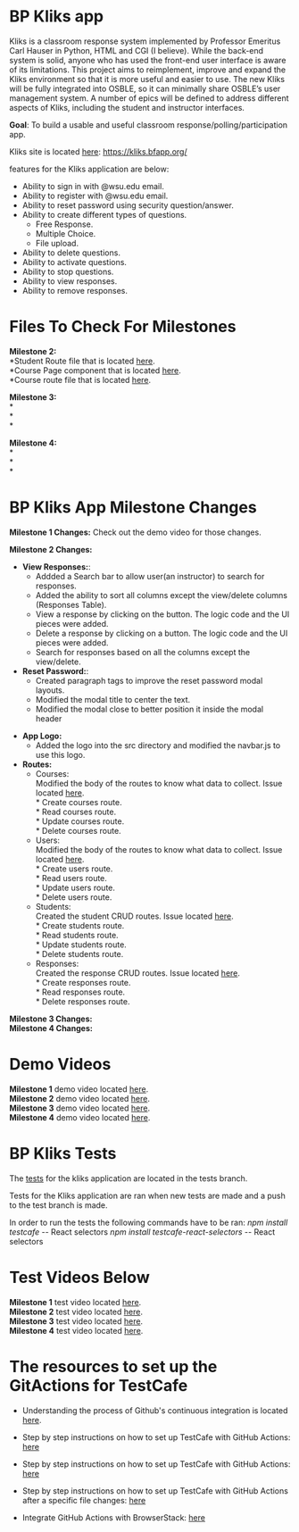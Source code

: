 # BP Kliks app
Kliks is a classroom response system implemented by Professor Emeritus Carl Hauser in Python, HTML and CGI (I believe). While the back-end system is solid, anyone who has used the front-end user interface is aware of its limitations. This project aims to reimplement, improve and expand the Kliks environment so that it is more useful and easier to use. The new Kliks will be fully integrated into OSBLE, so it can minimally share OSBLE’s user management system. A number of epics will be defined to address different aspects of Kliks, including the student and instructor interfaces.

**Goal**: To build a usable and useful classroom response/polling/participation app.

Kliks site is located [here](https://kliks.bfapp.org/): https://kliks.bfapp.org/

features for the Kliks application are below:
* Ability to sign in with @wsu.edu email.
* Ability to register with @wsu.edu email.
* Ability to reset password using security question/answer.
* Ability to create different types of questions.
    * Free Response.
    * Multiple Choice.
    * File upload.
* Ability to delete questions.
* Ability to activate questions.
* Ability to stop questions.
* Ability to view responses.
* Ability to remove responses.

#  Files To Check For Milestones
**Milestone 2:**\
*Student Route file that is located [here](https://github.com/wsu-cpts489-fa20/bp-kliks/blob/master/server/routes/student.js).\
*Course Page component that is located [here](https://github.com/wsu-cpts489-fa20/bp-kliks/blob/master/client/src/components/CourseManagement/CoursesPage.js).\
*Course route file that is located [here](https://github.com/wsu-cpts489-fa20/bp-kliks/blob/master/server/routes/course.js).

**Milestone 3:**\
*\
*\
*

**Milestone 4:**\
*\
*\
*


# BP Kliks App Milestone Changes
**Milestone 1 Changes:**
    Check out the demo video for those changes.

**Milestone 2 Changes:**
*   **View Responses:**:
    *   Addded a Search bar to allow user(an instructor) to search for responses.
    *   Added the ability to sort all columns except the view/delete columns (Responses Table).
    *   View a response by clicking on the button. The logic code and the UI pieces were added. 
    *   Delete a response by clicking on a button. The logic code and the UI pieces were added.
    *   Search for responses based on all the columns except the view/delete.
*   **Reset Password:**:
    *   Created paragraph tags to improve the reset password modal layouts.
    *   Modified the modal title to center the text.
    *   Modified the modal close to better position it inside the modal header
<!-- *   **Roster Upload**:
    *   The components and pages for the course roster upload.
    *   Upload course through uploading a .csv file.
    *   Created a table to be able to view all students in the course.
*   **Create Account Update**:
    *   Updated the create account component to call the updated routes.
    *   Updated the UI for the create account component to accept the correct information.
    *   Added neccessary information to the create account component to store the correct informaton.
*   **Modify Survey Questions**:
    *   Updated current frontend for the create question management to allow users (instructors) to modify an active/inactive question.
    *   Updated the UI for other parts of the Survey/Question Management mode of the application. -->
*   **App Logo:**
    *   Added the logo into the src directory and modified the navbar.js to use this logo.
*   **Routes:**
    *   Courses:\
            Modified the body of the routes to know what data to collect. Issue located [here](https://github.com/wsu-cpts489-fa20/bp-kliks/issues/17).\
            *   Create courses route.\
            *   Read courses route.\
            *   Update courses route.\
            *   Delete courses route.
    *   Users:\
            Modified the body of the routes to know what data to collect. Issue located [here](https://github.com/wsu-cpts489-fa20/bp-kliks/issues/18).\
            *   Create users route.\
            *   Read users route.\
            *   Update users route.\
            *   Delete users route.
    *   Students:\
            Created the student CRUD routes. Issue located [here](https://github.com/wsu-cpts489-fa20/bp-kliks/issues/20).\
            *   Create students route.\
            *   Read students route.\
            *   Update students route.\
            *   Delete students route.
    *   Responses:\
            Created the response CRUD routes. Issue located [here](https://github.com/wsu-cpts489-fa20/bp-kliks/issues/21).\
            *   Create responses route.\
            *   Read responses route.\
            *   Delete responses route.
    <!-- *   Surveys:\
            Created the survey CRUD routes. Issue located [here](https://github.com/wsu-cpts489-fa20/bp-kliks/issues/19).\
            *   Create surveys route.\
            *   Read surveys route.\
            *   Update surveys route.\
            *   Delete surveys route. -->


**Milestone 3 Changes:**\
**Milestone 4 Changes:**

# Demo Videos
**Milestone 1** demo video located [here](https://emailwsu.sharepoint.com/:v:/t/2020.fall.PULLM.Cpt.S.489-2.Kliks/EYJFRvVwQB1Ei845_Z_hgXYBFDZqn2fp3BTiS6R-f82o5A?e=lfTQXZ).\
**Milestone 2** demo video located [here]().\
**Milestone 3** demo video located [here]().\
**Milestone 4** demo video located [here]().

# BP Kliks Tests
The [tests](https://github.com/wsu-cpts489-fa20/bp-kliks/tree/tests) for the kliks application are located in the tests branch.

Tests for the Kliks application are ran when new tests are made and a push to the test branch is made.

In order to run the tests the following commands have to be ran:
*npm install testcafe*  -- React selectors 
*npm install testcafe-react-selectors*  -- React selectors 

# Test Videos Below
**Milestone 1** test video located [here](https://emailwsu.sharepoint.com/:i:/r/teams/2020.fall.PULLM.Cpt.S.489-2.Kliks/Shared%20Documents/2.%20Kliks/milestone1Tests.gif?csf=1&web=1&e=RRSgPZ).\
**Milestone 2** test video located [here]().\
**Milestone 3** test video located [here]().\
**Milestone 4** test video located [here]().


# The resources to set up the GitActions for TestCafe
*   Understanding the process of Github's continuous integration is located [here](https://docs.github.com/en/free-pro-team@latest/actions/guides/about-continuous-integration).

*   Step by step instructions on how to set up TestCafe with GitHub Actions: [here](https://devexpress.github.io/testcafe/documentation/guides/continuous-integration/github-actions.html)

*   Step by step instructions on how to set up TestCafe with GitHub Actions: [here](https://devexpress.github.io/testcafe/documentation/guides/continuous-integration/github-actions.html)

*   Step by step instructions on how to set up TestCafe with GitHub Actions after a specific file changes: [here](https://www.edwardthomson.com/blog/github_actions_10_path_triggers.html)

*   Integrate GitHub Actions with BrowserStack: [here](https://www.browserstack.com/docs/automate/selenium/github-actions)
